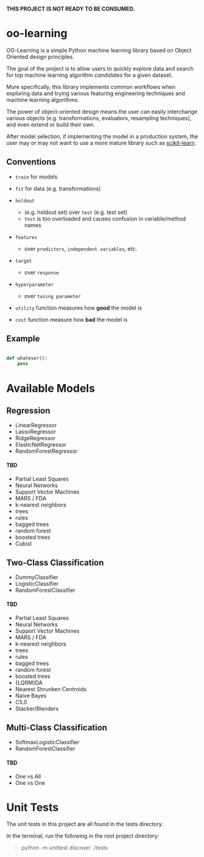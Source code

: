 
**THIS PROJECT IS NOT READY TO BE CONSUMED.**






# oo-learning

OO-Learning is a simple Python machine learning library based on Object Oriented design principles.

The goal of the project is to allow users to quickly explore data and search for top machine learning algorithm *candidates* for a given dataset.

More specifically, this library implements common workflows when exploring data and trying various featuring engineering techniques and machine learning algorithms.

The power of object-oriented design means the user can easily interchange various objects (e.g. transformations, evaluators, resampling techniques), and even extend or build their own.

After model selection, if implementing the model in a production system, the user may or may not want to use a more mature library such as [scikit-learn](https://github.com/scikit-learn/scikit-learn).


## Conventions

- `train` for models
- `fit` for data (e.g. transformations)
- `holdout`
	- (e.g. holdout set) over `test` (e.g. test set)
	- `test` is too overloaded and causes confusion in variable/method names
- `features`
	- over `predictors`, `independent variables`, etc.
- `target`
	- over `response`
- `hyperparameter`
	- over `tuning parameter`


- `utility` function measures how **good** the model is
- `cost` function measure how **bad** the model is


## Example

```python

def whatever():
	pass
```

# Available Models


## Regression

- LinearRegressor
- LassoRegressor
- RidgeRegressor
- ElasticNetRegressor
- RandomForestRegressor

#### TBD

- Partial Least Squares
- Neural Networks
- Support Vector Machines
- MARS / FDA
- k-nearest neighbors
- trees
- rules
- bagged trees
- random forest
- boosted trees
- Cubist




## Two-Class Classification

- DummyClassifier
- LogisticClassifier
- RandomForestClassifier


#### TBD

- Partial Least Squares
- Neural Networks
- Support Vector Machines
- MARS / FDA
- k-nearest neighbors
- trees
- rules
- bagged trees
- random forest
- boosted trees
- {LQRM}DA
- Nearest Shrunken Centroids
- Naive Bayes
- C5.0
- Stacker/Blenders


## Multi-Class Classification

- SoftmaxLogisticClassifier
- RandomForestClassifier

#### TBD

- One vs All
- One vs One

# Unit Tests

The unit tests in this project are all found in the tests directory.

In the terminal, run the following in the root project directory:

> python -m unittest discover ./tests
